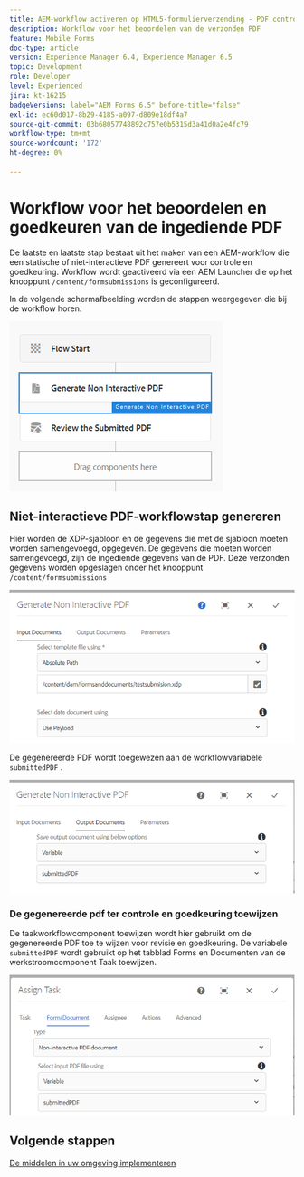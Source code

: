 ```yaml
---
title: AEM-workflow activeren op HTML5-formulierverzending - PDF controleren en goedkeuren
description: Workflow voor het beoordelen van de verzonden PDF
feature: Mobile Forms
doc-type: article
version: Experience Manager 6.4, Experience Manager 6.5
topic: Development
role: Developer
level: Experienced
jira: kt-16215
badgeVersions: label="AEM Forms 6.5" before-title="false"
exl-id: ec60d017-8b29-4185-a097-d809e18df4a7
source-git-commit: 03b68057748892c757e0b5315d3a41d0a2e4fc79
workflow-type: tm+mt
source-wordcount: '172'
ht-degree: 0%

---
```


# Workflow voor het beoordelen en goedkeuren van de ingediende PDF

De laatste en laatste stap bestaat uit het maken van een AEM-workflow die een statische of niet-interactieve PDF genereert voor controle en goedkeuring. Workflow wordt geactiveerd via een AEM Launcher die op het knooppunt `/content/formsubmissions` is geconfigureerd.

In de volgende schermafbeelding worden de stappen weergegeven die bij de workflow horen.

![&#x200B; werkschema &#x200B;](assets/workflow.PNG)

## Niet-interactieve PDF-workflowstap genereren

Hier worden de XDP-sjabloon en de gegevens die met de sjabloon moeten worden samengevoegd, opgegeven. De gegevens die moeten worden samengevoegd, zijn de ingediende gegevens van de PDF. Deze verzonden gegevens worden opgeslagen onder het knooppunt ```/content/formsubmissions```

![&#x200B; werkschema &#x200B;](assets/generate-pdf1.PNG)

De gegenereerde PDF wordt toegewezen aan de workflowvariabele `submittedPDF` .

![&#x200B; werkschema &#x200B;](assets/generate-pdf2.PNG)

### De gegenereerde pdf ter controle en goedkeuring toewijzen

De taakworkflowcomponent toewijzen wordt hier gebruikt om de gegenereerde PDF toe te wijzen voor revisie en goedkeuring. De variabele `submittedPDF` wordt gebruikt op het tabblad Forms en Documenten van de werkstroomcomponent Taak toewijzen.

![&#x200B; werkschema &#x200B;](assets/assign-task.PNG)


## Volgende stappen

[De middelen in uw omgeving implementeren](./deploy-assets.md)
